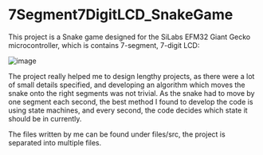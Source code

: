 # 7Segment7DigitLCD_SnakeGame

This project is a Snake game designed for the SiLabs EFM32 Giant Gecko microcontroller, which is contains 7-segment, 7-digit LCD:

![image](https://user-images.githubusercontent.com/82604073/171496437-ab95107f-8a59-4f12-8bdf-eb3048a75a66.png)

The project really helped me to design lengthy projects, as there were a lot of small details specified, and developing an algorithm which moves the snake onto the right segments was not trivial. As the snake had to move by one segment each second, the best method I found to develop the code is using state machines, and every second, the code decides which state it should be in currently.

The files written by me can be found under files/src, the project is separated into multiple files.
